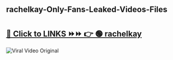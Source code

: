 
 ## rachelkay-Only-Fans-Leaked-Videos-Files

# <h2><a href="https://mediaupload.pro?rachelkay">🔗 Click to LINKS ⏩⏩ 👉 🟢 rachelkay </a></h2>

<a href="https://mediaupload.pro?rachelkay" rel="nofollow" data-target="animated-image.originalLink"><img src="https://i.ibb.co.com/xMMVF88/686577567.gif" alt="Viral Video Original" style="max-width: 100%; display: inline-block;" data-target="animated-image.originalImage"></a>